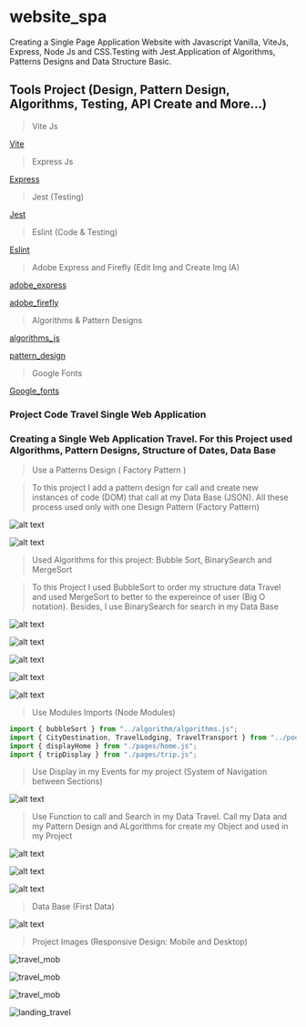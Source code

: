 # website_spa

Creating a Single Page Application Website with Javascript Vanilla, ViteJs, Express, Node Js and CSS.Testing with Jest.Application of Algorithms, Patterns Designs and Data Structure Basic. 

## Tools Project (Design, Pattern Design, Algorithms, Testing, API Create and More...)

> Vite Js

[Vite](https://vitejs.dev/)

> Express Js

[Express](https://expressjs.com/)

> Jest (Testing)

[Jest](https://jestjs.io/)

> Eslint (Code & Testing)

[Eslint](https://eslint.org/docs/latest/use/getting-started)

> Adobe Express and Firefly (Edit Img and Create Img IA)

[adobe_express](https://www.adobe.com/es/express/)

[adobe_firefly](https://firefly.adobe.com/)

> Algorithms & Pattern Designs

[algorithms_js](https://www.30secondsofcode.org/js/algorithm/p/1/)

[pattern_design](https://refactoring.guru/es/design-patterns/catalog)

> Google Fonts

[Google_fonts](https://fonts.google.com/)

### Project Code Travel Single Web Application

### Creating a Single Web Application Travel. For this Project used Algorithms, Pattern Designs, Structure of Dates, Data Base

> Use a Patterns Design ( Factory Pattern )

> To this project I add a pattern design for call and create  new instances of code (DOM) that call at my Data Base (JSON). All these process used only with one Design Pattern (Factory Pattern)

![alt text](./src/img/imgReadme/image.png)

![alt text](./src/img/imgReadme/image-1.png)

> Used Algorithms for this project: Bubble Sort, BinarySearch and MergeSort

> To this Project I used BubbleSort to order my structure data Travel and used MergeSort to better to the expereince of user (Big O notation). Besides, I use BinarySearch for search in my Data Base

![alt text](./src/img/imgReadme/image-2.png)

![alt text](./src/img/imgReadme/image-3.png)

![alt text](./src/img/imgReadme/image-4.png)

![alt text](./src/img/imgReadme/image-5.png)

![alt text](./src/img/imgReadme/image-6.png)

> Use Modules Imports (Node Modules)

```javascript
import { bubbleSort } from "../algorithm/algorithms.js";
import { CityDestination, TravelLodging, TravelTransport } from "../poo/patternsDesign.js";
import { displayHome } from "./pages/home.js";
import { tripDisplay } from "./pages/trip.js";
```

> Use Display in my Events for my project (System of Navigation between Sections)

![alt text](./src/img/imgReadme/image-7.png)

> Use Function to call and Search in my Data Travel. Call my Data and my Pattern Design and ALgorithms for create my Object and used in my Project

![alt text](./src/img/imgReadme/image-8.png)

![alt text](./src/img/imgReadme/image-9.png)

![alt text](./src/img/imgReadme/image-10.png)

> Data Base (First Data)

![alt text](./src/img/imgReadme/image-11.png)

> Project Images (Responsive Design: Mobile and Desktop)

![travel_mob](./src/img/screenImg/mobile_1.png)

![travel_mob](./src/img/screenImg/mobile_2.png)

![travel_mob](./src//img/screenImg/mobile_3.png)

![landing_travel](./src/img/screenImg/landing_1.png)

